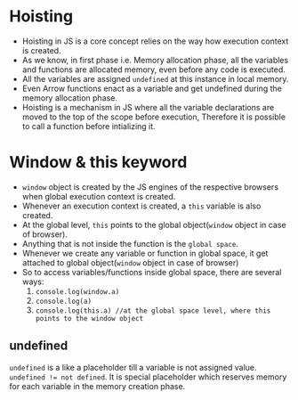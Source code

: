 # Hoisting
- Hoisting in JS is a core concept relies on the way how execution context is created.
- As we know, in first phase i.e. Memory allocation phase, all the variables and functions are allocated memory, even before any code is executed.
- All the variables are assigned `undefined` at this instance in local memory.
- Even Arrow functions enact as a variable and get undefined during the memory allocation phase.
- Hoisting is a mechanism in JS where all the variable declarations are moved to the top of the scope before execution, Therefore it is possible to call a function before intializing it.

# Window & this keyword
- `window` object is created by the JS engines of the respective browsers when global execution context is created.
- Whenever an execution context is created, a `this` variable is also created.
- At the global level, `this` points to the global object(`window` object in case of browser).
- Anything that is not inside the function is the `global space`.
- Whenever we create any variable or function in global space, it get attached to global object(`window` object in case of browser)
- So to access variables/functions inside global space, there are several ways:
  1. `console.log(window.a)`
  2. `console.log(a)`
  3. `console.log(this.a) //at the global space level, where this points to the window object`
 
## undefined
`undefined` is a like a placeholder till a variable is not assigned value. `undefined != not defined`. It is special placeholder which reserves memory for each variable in the memory creation phase.
